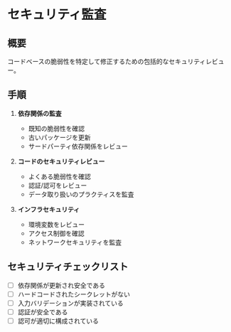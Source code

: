 # セキュリティ監査

## 概要
コードベースの脆弱性を特定して修正するための包括的なセキュリティレビュー。

## 手順
1. **依存関係の監査**
   - 既知の脆弱性を確認
   - 古いパッケージを更新
   - サードパーティ依存関係をレビュー

2. **コードのセキュリティレビュー**
   - よくある脆弱性を確認
   - 認証/認可をレビュー
   - データ取り扱いのプラクティスを監査

3. **インフラセキュリティ**
   - 環境変数をレビュー
   - アクセス制御を確認
   - ネットワークセキュリティを監査

## セキュリティチェックリスト
- [ ] 依存関係が更新され安全である
- [ ] ハードコードされたシークレットがない
- [ ] 入力バリデーションが実装されている
- [ ] 認証が安全である
- [ ] 認可が適切に構成されている